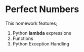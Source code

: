 # Perfect Numbers

This homework features;

1. Python **lambda** expressions
2. Functions
3. Python Exception Handling
